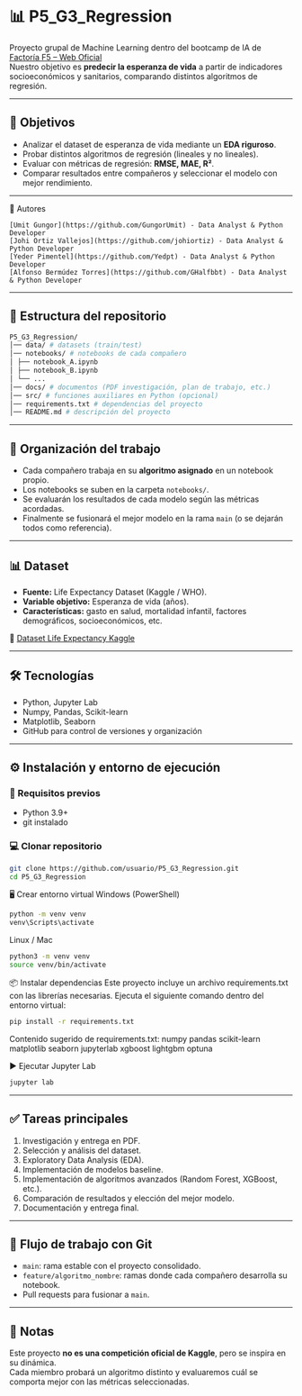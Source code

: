 # 📊 P5_G3_Regression
Proyecto grupal de Machine Learning dentro del bootcamp de IA de [Factoría F5 – Web Oficial](https://factoriaf5.org/)  
Nuestro objetivo es **predecir la esperanza de vida** a partir de indicadores socioeconómicos y sanitarios, comparando distintos algoritmos de regresión.


---

## 🚀 Objetivos
- Analizar el dataset de esperanza de vida mediante un **EDA riguroso**.
- Probar distintos algoritmos de regresión (lineales y no lineales).
- Evaluar con métricas de regresión: **RMSE, MAE, R²**.
- Comparar resultados entre compañeros y seleccionar el modelo con mejor rendimiento.


---

👥 Autores

    
    [Umit Gungor](https://github.com/GungorUmit) - Data Analyst & Python Developer 
    [Johi Ortiz Vallejos](https://github.com/johiortiz) - Data Analyst & Python Developer
    [Yeder Pimentel](https://github.com/Yedpt) - Data Analyst & Python Developer 
    [Alfonso Bermúdez Torres](https://github.com/GHalfbbt) - Data Analyst & Python Developer 

---

## 📂 Estructura del repositorio
```bash
P5_G3_Regression/
│── data/ # datasets (train/test)
│── notebooks/ # notebooks de cada compañero
│ ├── notebook_A.ipynb
│ ├── notebook_B.ipynb
│ └── ...
│── docs/ # documentos (PDF investigación, plan de trabajo, etc.)
│── src/ # funciones auxiliares en Python (opcional)
│── requirements.txt # dependencias del proyecto
│── README.md # descripción del proyecto
```

---

## 👥 Organización del trabajo
- Cada compañero trabaja en su **algoritmo asignado** en un notebook propio.
- Los notebooks se suben en la carpeta `notebooks/`.
- Se evaluarán los resultados de cada modelo según las métricas acordadas.
- Finalmente se fusionará el mejor modelo en la rama `main` (o se dejarán todos como referencia).

---

## 📊 Dataset
- **Fuente:** Life Expectancy Dataset (Kaggle / WHO).  
- **Variable objetivo:** Esperanza de vida (años).  
- **Características:** gasto en salud, mortalidad infantil, factores demográficos, socioeconómicos, etc.

🔗 [Dataset Life Expectancy Kaggle](https://www.kaggle.com/code/wrecked22/life-expectancy-regression)

---

## 🛠️ Tecnologías
- Python, Jupyter Lab
- Numpy, Pandas, Scikit-learn
- Matplotlib, Seaborn
- GitHub para control de versiones y organización

---

## ⚙️ Instalación y entorno de ejecución

### 🔧 Requisitos previos
- Python 3.9+  
- git instalado  

### 💻 Clonar repositorio
```bash
git clone https://github.com/usuario/P5_G3_Regression.git
cd P5_G3_Regression
```


🖥️ Crear entorno virtual
Windows (PowerShell)

```bash
python -m venv venv
venv\Scripts\activate
```


Linux / Mac
```bash
python3 -m venv venv
source venv/bin/activate
```

📦 Instalar dependencias
Este proyecto incluye un archivo requirements.txt con las librerías necesarias.
Ejecuta el siguiente comando dentro del entorno virtual:
```bash
pip install -r requirements.txt
```
Contenido sugerido de requirements.txt:
numpy
pandas
scikit-learn
matplotlib
seaborn
jupyterlab
xgboost
lightgbm
optuna

▶️ Ejecutar Jupyter Lab
```bash
jupyter lab
```


---

## ✅ Tareas principales
1. Investigación y entrega en PDF.
2. Selección y análisis del dataset.
3. Exploratory Data Analysis (EDA).
4. Implementación de modelos baseline.
5. Implementación de algoritmos avanzados (Random Forest, XGBoost, etc.).
6. Comparación de resultados y elección del mejor modelo.
7. Documentación y entrega final.

---

## 🔄 Flujo de trabajo con Git
- `main`: rama estable con el proyecto consolidado.
- `feature/algoritmo_nombre`: ramas donde cada compañero desarrolla su notebook.  
- Pull requests para fusionar a `main`.

---

## 📌 Notas
Este proyecto **no es una competición oficial de Kaggle**, pero se inspira en su dinámica.  
Cada miembro probará un algoritmo distinto y evaluaremos cuál se comporta mejor con las métricas seleccionadas.
